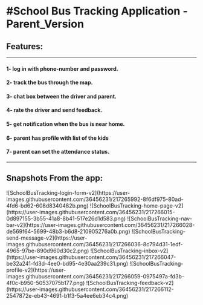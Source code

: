 <h1>#School Bus Tracking Application -Parent_Version</h1>

<h2>Features:</h2> 
<hr>
<h4> 1- log in with phone-number and password.</h4>
<h4> 2- track the bus through the map.</h4>
<h4> 3- chat box between the driver and parent.</h4>
<h4> 4- rate the driver and send feedback.</h4>
<h4> 5- get notification when the bus is near home.</h4>
<h4> 6- parent has profile with list of the kids </h4>
<h4> 7- parent can set the attendance status.</h4>
<hr>
<h2>Snapshots From the app: </h2> 
![SchoolBusTracking-login-form-v2](https://user-images.githubusercontent.com/36456231/217265992-8f6df975-80ad-4fd6-bd62-608d8340482b.png)
![SchoolBusTracking-home-page-v2](https://user-images.githubusercontent.com/36456231/217266015-0d897155-3b55-41a8-8b41-517e26d1d583.png)
![SchoolBusTracking-nav-bar-v2](https://user-images.githubusercontent.com/36456231/217266028-de569f64-5699-48b3-b6d8-210905276a0b.png)
![SchoolBusTracking-send-message-v2](https://user-images.githubusercontent.com/36456231/217266036-8c794d31-1edf-4965-97be-890d960d30c2.png)
![SchoolBusTracking-inbox-v2](https://user-images.githubusercontent.com/36456231/217266047-be32a241-fd3d-4ee0-bd95-4e30aa239c31.png)
![SchoolBusTracking-profile-v2](https://user-images.githubusercontent.com/36456231/217266059-0975497a-fd3b-4f0c-b950-50537075b177.png)
![SchoolBusTracking-feedback-v2](https://user-images.githubusercontent.com/36456231/217266112-2547872e-eb43-4691-b1f3-5a4ee6eb34c4.png)
